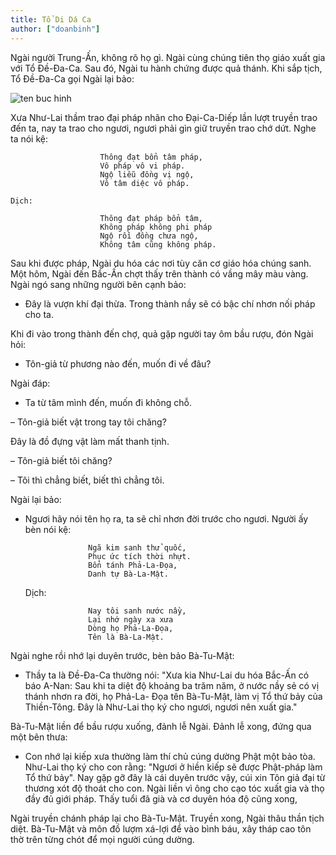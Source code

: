 ```yaml
---
title: Tổ Di Dá Ca
author: ["doanbinh"]
---
```



Ngài người Trung-Ấn, không rõ họ gì. Ngài cùng chúng tiên thọ giáo xuất gia với Tổ Đề-Đa-Ca. Sau đó, Ngài tu hành chứng được quả thánh. Khi sắp tịch, Tổ Đề-Đa-Ca gọi Ngài lại bảo:

![ten buc hinh](https://ketnoiyeuthuong.net/wp-content/uploads/2017/01/T%E1%BB%95-6-Di-D%C3%A1-Ca1.jpg "ten buc hinh")

Xưa Như-Lai thầm trao đại pháp nhãn cho Đại-Ca-Diếp lần lượt truyền trao đến ta, nay ta trao cho ngươi, ngươi phải gìn giữ truyền trao chớ dứt. Nghe ta nói kệ:                    

                        Thông đạt bổn tâm pháp, 
                        Vô pháp vô vi pháp. 
                        Ngộ liễu đồng vị ngộ, 
                        Vô tâm diệc vô pháp. 

    Dịch:

                        Thông đạt pháp bổn tâm, 
                        Không pháp không phi pháp 
                        Ngộ rồi đồng chưa ngộ, 
                        Không tâm cũng không pháp.

Sau khi được pháp, Ngài du hóa các nơi tùy căn cơ giáo hóa chúng sanh. Một hôm, Ngài đến Bắc-Ấn chợt thấy trên thành có vầng mây màu vàng. Ngài ngó sang những người bên cạnh bảo:

- Đây là vượn khí đại thừa. Trong thành nầy sẽ có bậc chí nhơn nối pháp cho ta.

Khi đi vào trong thành đến chợ, quả gặp người tay ôm bầu rượu, đón Ngài hỏi:

- Tôn-giả từ phương nào đến, muốn đi về đâu?

Ngài đáp:

- Ta từ tâm mình đến, muốn đi không chỗ.

– Tôn-giả biết vật trong tay tôi chăng?

Đây là đồ đựng vật làm mất thanh tịnh.

– Tôn-giả biết tôi chăng?

– Tôi thì chẳng biết, biết thì chẳng tôi.

Ngài lại bảo:

- Ngươi hãy nói tên họ ra, ta sẽ chỉ nhơn đời trước cho ngươi. Người ấy bèn nói kệ:

                    Ngã kim sanh thử quốc, 
                    Phục ức tích thời nhựt. 
                    Bổn tánh Phả-La-Đọa,
                    Danh tự Bà-La-Mật. 
    Dịch:

                    Nay tôi sanh nước nầy, 
                    Lại nhớ ngày xa xưa
                    Dòng họ Phả-La-Đọa, 
                    Tên là Bà-La-Mật.

Ngài nghe rồi nhớ lại duyên trước, bèn bảo Bà-Tu-Mật:

- Thầy ta là Đề-Đa-Ca thường nói: "Xưa kia Như-Lai du hóa Bắc-Ấn có báo A-Nan: Sau khi ta diệt độ khoảng ba trăm năm, ở nước nầy sẻ có vị thánh nhơn ra đời, họ Phả-La- Đọa tên Bà-Tu-Mật, làm vị Tổ thứ bảy của Thiền-Tông. Đây là Như-Lai thọ ký cho ngươi, ngươi nên xuất gia."

Bà-Tu-Mật liền để bầu rượu xuống, đảnh lễ Ngài. Đảnh lễ xong, đứng qua một bên thưa:

- Con nhớ lại kiếp xưa thường làm thí chủ cúng dường Phật một bảo tòa. Như-Lai thọ ký cho con rằng: "Ngươi ở hiền kiếp sẽ được Phật-pháp làm Tổ thứ bảy". Nay gặp gỡ đây là cái duyên trước vậy, cúi xin Tôn giả đại từ thương xót độ thoát cho con. Ngài liền vì ông cho cạo tóc xuất gia và thọ đầy đủ giới pháp. Thấy tuổi đã già và cơ duyên hóa độ cũng xong,

Ngài truyền chánh pháp lại cho Bà-Tu-Mật. Truyền xong, Ngài thâu thần tịch diệt. Bà-Tu-Mật và môn đồ lượm xá-lợi để vào bình báu, xây tháp cao tôn thờ trên từng chót để mọi người cúng dường. 